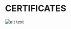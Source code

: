 # CERTIFICATES
![alt text](https://github.com/aminmajdi/resume_projects/commit/660b41972468c117eebd34f54fff64a00daa1aa1)
